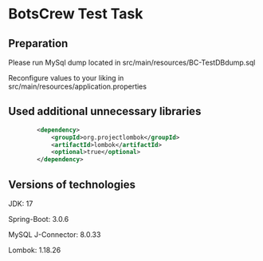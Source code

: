 # BotsCrew Test Task

## Preparation

Please run MySql dump located in src/main/resources/BC-TestDBdump.sql

Reconfigure values to your liking in src/main/resources/application.properties

## Used additional unnecessary libraries

```xml
        <dependency>
            <groupId>org.projectlombok</groupId>
            <artifactId>lombok</artifactId>
            <optional>true</optional>
        </dependency>
```

## Versions of technologies
JDK: 17

Spring-Boot: 3.0.6

MySQL J-Connector: 8.0.33

Lombok: 1.18.26
